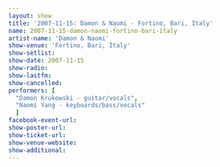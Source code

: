 ```yaml
---
layout: show
title: '2007-11-15: Damon & Naomi - Fortino, Bari, Italy'
name: 2007-11-15-damon-naomi-fortino-bari-italy
artist-name: 'Damon & Naomi'
show-venue: 'Fortino, Bari, Italy'
show-setlist: 
show-date: 2007-11-15
show-radio: 
show-lastfm: 
show-cancelled: 
performers: [
  "Damon Krukowski - guitar/vocals",
  "Naomi Yang - keyboards/bass/vocals"
  ]
facebook-event-url: 
show-poster-url: 
show-ticket-url: 
show-venue-website: 
show-additional: 
---
```


